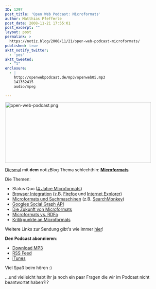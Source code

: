 ```yaml
---
ID: 1297
post_title: 'Open Web Podcast: Microformats'
author: Matthias Pfefferle
post_date: 2008-11-21 17:55:01
post_excerpt: ""
layout: post
permalink: >
  https://notiz.blog/2008/11/21/open-web-podcast-microformats/
published: true
aktt_notify_twitter:
  - 'yes'
aktt_tweeted:
  - "1"
enclosure:
  - |
    http://openwebpodcast.de/mp3/openweb05.mp3
    141332415
    audio/mpeg
    
---
```

<img class="aligncenter" src="http://notiz.blog/wp-content/uploads/2008/11/open-web-podcast.png" alt="open-web-podcast.png" width="480" height="200" />

<a href="http://openweb.mixxt.de/networks/blog/post.pixelsebi:5">Diesmal</a> mit <strong>dem</strong> notizBlog Thema schlechthin: <strong><a href="http://notiz.blog/tag/microformats/">Microformats</a></strong>

Die Themen:
<ul><li>Status Quo (<a href="http://notiz.blog/2008/02/12/happy-birthday-real-world-semantics/">4 Jahre Microformats</a>)</li>
<li><a href="http://notiz.blog/?s=browser+microformats">Browser Integration</a> (z.B. <a href="http://notiz.blog/?s=operator">Firefox</a> und <a href="http://notiz.blog/2008/03/06/ueber-ie8s-webslices-und-hatom/">Internet Explorer</a>)</li>
<li><a href="http://notiz.blog/?s=microformats+search">Microformats und Suchmaschinen</a> (z.B. <a href="http://notiz.blog/?s=search+monkey">SearchMonkey</a>)</li>
<li><a href="http://notiz.blog/2008/02/04/googles-social-graph-api/">Googles Social Graph API</a></li>
<li><a href="http://notiz.blog/2008/05/24/die-zukunft-der-microformats/">Die Zukunft von Microformats</a></li>
<li><a href="http://notiz.blog/?s=microformats+rdfa">Microformats vs. RDFa</a></li>
<li><a href="http://notiz.blog/2007/04/28/die-abbr-design-pattern/">Kritikpunkte an Microformats</a></li></ul>

Weitere Links zur Sendung gibt's wie immer <a href="http://openweb.mixxt.de/networks/wiki/index.episode-5">hier</a>!

<strong>Den Podcast abonnieren</strong>:
<ul>
<li><a href="http://openwebpodcast.de/mp3/openweb05.mp3">Download MP3</a></li>
<li><a href="http://feeds.feedburner.com/openwebcast">RSS Feed</a></li>
<li><a href="http://phobos.apple.com/WebObjects/MZStore.woa/wa/viewPodcast?id=294732929">iTunes</a></li>
</ul>

Viel Spaß beim hören :)

...und vielleicht habt ihr ja noch ein paar Fragen die wir im Podcast nicht beantwortet haben?!?